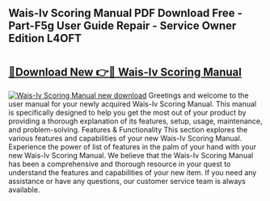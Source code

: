 ## Wais-Iv Scoring Manual PDF Download Free - Part-F5g User Guide Repair - Service Owner Edition L4OFT

# <h2><a href="http://bc41482.oget.top/?id=Wais-Iv+Scoring+Manual">🔗Download New 👉🔴 Wais-Iv Scoring Manual</a></h2>

[![Wais-Iv Scoring Manual new download](https://i.imgur.com/5g1atiW.png)](http://bc41482.oget.top/?id=Wais-Iv+Scoring+Manual)
Greetings and welcome to the user manual for your newly acquired Wais-Iv Scoring Manual. This manual is specifically designed to help you get the most out of your product by providing a thorough explanation of its features, setup, usage, maintenance, and problem-solving. Features & Functionality This section explores the various features and capabilities of your new Wais-Iv Scoring Manual. Experience the power of list of features in the palm of your hand with your new Wais-Iv Scoring Manual. We believe that the Wais-Iv Scoring Manual has been a comprehensive and thorough resource in your quest to understand the features and capabilities of your new item. If you need any assistance or have any questions, our customer service team is always available.
